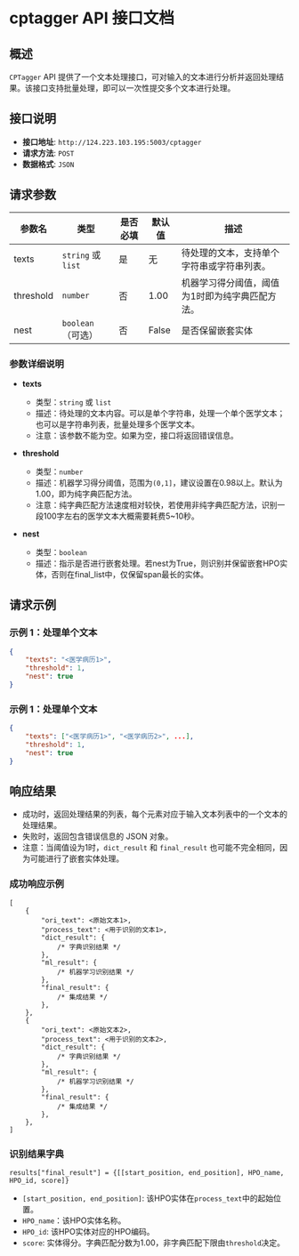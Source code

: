 # cptagger API 接口文档

## 概述

`CPTagger` API 提供了一个文本处理接口，可对输入的文本进行分析并返回处理结果。该接口支持批量处理，即可以一次性提交多个文本进行处理。

## 接口说明

- **接口地址**: `http://124.223.103.195:5003/cptagger`
- **请求方法**: `POST`
- **数据格式**: `JSON`

## 请求参数

| 参数名    | 类型                | 是否必填 | 默认值 | 描述                                      |
| --------- | ------------------- | -------- | ------ | ----------------------------------------- |
| texts     | `string` 或 `list`  | 是       | 无     | 待处理的文本，支持单个字符串或字符串列表。 |
| threshold | `number`            | 否       | 1.00     | 机器学习得分阈值，阈值为1时即为纯字典匹配方法。|
| nest      | `boolean`（可选）   | 否       | False     | 是否保留嵌套实体                         |

### 参数详细说明

- **texts**

  - 类型：`string` 或 `list`
  - 描述：待处理的文本内容。可以是单个字符串，处理一个单个医学文本；也可以是字符串列表，批量处理多个医学文本。
  - 注意：该参数不能为空。如果为空，接口将返回错误信息。

- **threshold**

  - 类型：`number`
  - 描述：机器学习得分阈值，范围为`(0,1]`，建议设置在0.98以上。默认为1.00，即为纯字典匹配方法。
  - 注意：纯字典匹配方法速度相对较快，若使用非纯字典匹配方法，识别一段100字左右的医学文本大概需要耗费5~10秒。

- **nest**

  - 类型：`boolean`
  - 描述：指示是否进行嵌套处理。若nest为True，则识别并保留嵌套HPO实体，否则在final_list中，仅保留span最长的实体。

## 请求示例

### 示例 1：处理单个文本

```json
{
    "texts": "<医学病历1>",
    "threshold": 1,
    "nest": true
}
```

### 示例 1：处理单个文本

```json
{
    "texts": ["<医学病历1>", "<医学病历2>", ...],
    "threshold": 1,
    "nest": true
}
```


## 响应结果

- 成功时，返回处理结果的列表，每个元素对应于输入文本列表中的一个文本的处理结果。
- 失败时，返回包含错误信息的 JSON 对象。
- 注意：当阈值设为1时，`dict_result` 和 `final_result` 也可能不完全相同，因为可能进行了嵌套实体处理。


### 成功响应示例

```
[
    {
        "ori_text": <原始文本1>,
        "process_text": <用于识别的文本1>,
        "dict_result": { 
            /* 字典识别结果 */
        },
        "ml_result": { 
            /* 机器学习识别结果 */
        },
        "final_result": { 
            /* 集成结果 */
        },
    },
    {
        "ori_text": <原始文本2>,
        "process_text": <用于识别的文本2>,
        "dict_result": { 
            /* 字典识别结果 */
        },
        "ml_result": { 
            /* 机器学习识别结果 */
        },
        "final_result": { 
            /* 集成结果 */
        },
    },
]

```

### 识别结果字典

```
results["final_result"] = {[[start_position, end_position], HPO_name, HPO_id, score]}
```

- `[start_position, end_position]`: 该HPO实体在`process_text`中的起始位置。
- `HPO_name`：该HPO实体名称。
- `HPO_id`: 该HPO实体对应的HPO编码。
- `score`: 实体得分。字典匹配分数为1.00，非字典匹配下限由`threshold`决定。
